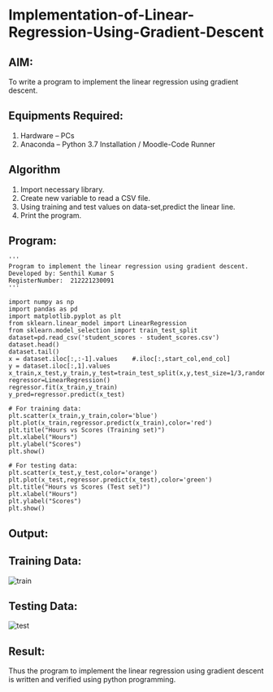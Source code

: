 # Implementation-of-Linear-Regression-Using-Gradient-Descent

## AIM:
To write a program to implement the linear regression using gradient descent.

## Equipments Required:
1. Hardware – PCs
2. Anaconda – Python 3.7 Installation / Moodle-Code Runner

## Algorithm
1. Import necessary library.
2. Create new variable to read a CSV file.
3. Using training and test values on data-set,predict the linear line.
4. Print the program.

## Program:

```
'''
Program to implement the linear regression using gradient descent.
Developed by: Senthil Kumar S
RegisterNumber:  212221230091
'''

import numpy as np
import pandas as pd
import matplotlib.pyplot as plt
from sklearn.linear_model import LinearRegression
from sklearn.model_selection import train_test_split
dataset=pd.read_csv('student_scores - student_scores.csv')
dataset.head()
dataset.tail()
x = dataset.iloc[:,:-1].values    #.iloc[:,start_col,end_col]
y = dataset.iloc[:,1].values
x_train,x_test,y_train,y_test=train_test_split(x,y,test_size=1/3,random_state=0)
regressor=LinearRegression()
regressor.fit(x_train,y_train)
y_pred=regressor.predict(x_test)

# For training data:
plt.scatter(x_train,y_train,color='blue')
plt.plot(x_train,regressor.predict(x_train),color='red')
plt.title("Hours vs Scores (Training set)")
plt.xlabel("Hours")
plt.ylabel("Scores")
plt.show()

# For testing data:
plt.scatter(x_test,y_test,color='orange')
plt.plot(x_test,regressor.predict(x_test),color='green')
plt.title("Hours vs Scores (Test set)")
plt.xlabel("Hours")
plt.ylabel("Scores")
plt.show()

```

## Output:

## Training Data:

![train](https://user-images.githubusercontent.com/93860256/162005753-ad3e76c3-22f8-4bcc-b550-74339045b08e.PNG)


## Testing Data:

![test](https://user-images.githubusercontent.com/93860256/162005820-77d0a7cb-5150-44d6-affa-64ae680440e4.PNG)


## Result:
Thus the program to implement the linear regression using gradient descent is written and verified using python programming.
